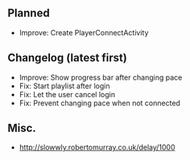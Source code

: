 ## Planned

- Improve: Create PlayerConnectActivity

## Changelog (latest first)

- Improve: Show progress bar after changing pace
- Fix: Start playlist after login
- Fix: Let the user cancel login
- Fix: Prevent changing pace when not connected

## Misc.

- http://slowwly.robertomurray.co.uk/delay/1000
